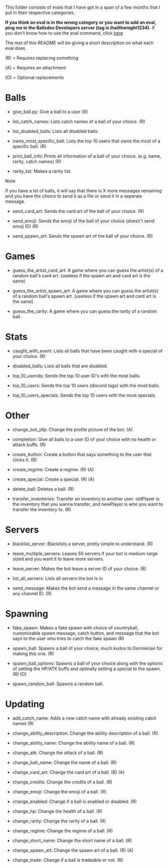 This folder consists of evals that I have got in a span of a few months that I put in their respective categories.

**If you think an eval is in the wrong category or you want to add an eval, ping me in the Ballsdex Developers server (tag is ihailthenight1234).**
If you don't know how to use the eval command, click [here](https://github.com/ContestedWheel/EvalEvalEval-BD/wiki/How-to-run-eval-commands-on-versions-2.25-and-above#how-to-run-the-eval-command)

The rest of this README will be giving a short description on what each eval does.

(R) = Requires replacing something

(A) = Requires an attachment

(O) = Optional replacements

# Balls

- give_ball.py: Give a ball to a user (R)

- list_catch_names: Lists catch names of a ball of your choice. (R)

- list_disabled_balls: Lists all disabled balls.

- owns_most_specific_ball: Lists the top 10 users that owns the most of a specific ball. (R)

- print_ball_info: Prints all information of a ball of your choice. (e.g. name, rarity, catch names) (R)

- rarity_list: Makes a rarity list.
> [!NOTE]  
> If you have a lot of balls, it will say that there is X more messages remaining and you have the choice to send it as a file or send it in a seperate message.

- send_card_art: Sends the card art of the ball of your choice. (R)

- send_emoji: Sends the emoji of the ball of your choice (doesn't send emoji ID) (R)

- send_spawn_art: Sends the spawn art of the ball of your choice. (R)

# Games

- guess_the_artist_card_art: A game where you can guess the artist(s) of a random ball's card art. (useless if the spawn art and card art is the same)

- guess_the_artist_spawn_art: A game where you can guess the artist(s) of a random ball's spawn art. (useless if the spawn art and card art is the same)

- guess_the_rarity: A game where you can guess the rarity of a random ball.

# Stats

- caught_with_event: Lists all balls that have been caught with a special of your choice. (R)

- disabled_balls: Lists all balls that are disabled.

- top_10_userids: Sends the top 10 user ID's with the most balls.

- top_10_users: Sends the top 10 users (discord tags) with the most balls.

- top_10_users_specials: Sends the top 10 users with the most specials.

# Other

- change_bot_pfp: Change the profile picture of the bot. (A)

- completion: Give all balls to a user ID of your choice with no health or attack buffs. (R)

- create_button: Create a button that says something to the user that clicks it. (R)

- create_regime: Create a regime. (R) (A)

- create_special: Create a special. (R) (A)

- delete_ball: Deletes a ball. (R)

- transfer_inventories: Transfer an inventory to another user. oldPlayer is the inventory that you wanna transfer, and newPlayer is who you want to transfer the inventory to. (R)

# Servers

- blacklist_server: Blacklists a server, pretty simple to understand. (R)

- leave_multiple_servers: Leaves 50 servers if your bot is medium-large sized and you want it to leave more servers.

- leave_server: Makes the bot leave a server ID of your choice. (R)

- list_all_servers: Lists all servers the bot is in

- send_message: Makes the bot send a message in the same channel or any channel ID. (R)

# Spawning

- fake_spawn: Makes a fake spawn with choice of countryball, customizable spawn message, catch button, and message that the bot says to the user who tries to catch the fake spawn (R)

- spawn_ball: Spawns a ball of your choice, much kudos to Dormierian for making this one. (R)

- spawn_ball_options: Spawns a ball of your choice along with the options of setting the HP/ATK buffs and optinally setting a special to the spawn. (R) (O)

- spawn_random_ball: Spawns a random ball.

# Updating

- add_catch_name: Adds a new catch name with already existing catch names (R)

- change_ability_description: Change the ability description of a ball. (R)

- change_ability_name: Change the ability name of a ball. (R)

- change_atk: Change the attack of a ball. (R)

- change_ball_name: Change the name of a ball. (R)

- change_card_art: Change the card art of a ball. (R) (A)

- change_credits: Change the credits of a ball. (R)

- change_emoji: Change the emoji of a ball. (R)

- change_enabled: Change if a ball is enabled or disabled. (R)

- change_hp: Change the health of a ball. (R)

- change_rarity: Change the rarity of a ball. (R)

- change_regime: Change the regime of a ball. (R)

- change_short_name: Change the short name of a ball. (R)

- change_spawn_art: Change the spawn art of a ball. (R) (A)

- change_trade: Change if a ball is tradeable or not. (R)
